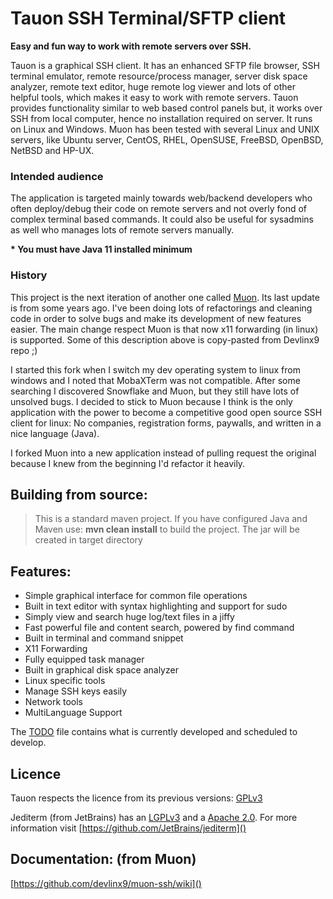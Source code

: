 # Tauon SSH Terminal/SFTP client

**Easy and fun way to work with remote servers over SSH.**

Tauon is a graphical SSH client.
It has an enhanced SFTP file browser, SSH terminal emulator, remote resource/process manager, 
server disk space analyzer, remote text editor, huge remote log viewer and lots of other helpful tools, 
which makes it easy to work with remote servers. 
Tauon provides functionality similar to web based control panels but, it works over SSH from local computer, 
hence no installation required on server. It runs on Linux and Windows.
Muon has been tested with several Linux and UNIX servers, like Ubuntu server, CentOS, RHEL, OpenSUSE, FreeBSD, OpenBSD, NetBSD and HP-UX.

### Intended audience
The application is targeted mainly towards web/backend developers who often deploy/debug 
their code on remote servers and not overly fond of complex terminal based commands. 
It could also be useful for sysadmins as well who manages lots of remote servers manually.

__* You must have Java 11 installed minimum</b>__

### History

This project is the next iteration of another one called [Muon](https://github.com/devlinx9/muon-ssh).
Its last update is from some years ago. I've been doing lots of refactorings and cleaning code in order to solve bugs and
make its development of new features easier. The main change respect Muon is that now x11 forwarding (in linux) is supported.
Some of this description above is copy-pasted from Devlinx9 repo ;)

I started this fork when I switch my dev operating system to linux from windows and I noted that MobaXTerm was not compatible.
After some searching I discovered Snowflake and Muon, but they still have lots of unsolved bugs. I decided to stick to Muon
because I think is the only application with the power to become a competitive good open source SSH client for linux: 
No companies, registration forms, paywalls, and written in a nice language (Java).

I forked Muon into a new application instead of pulling request the original 
because I knew from the beginning I'd refactor it heavily.

## Building from source:

> This is a standard maven project. If you have configured Java and Maven use: 
> <b>mvn clean install</b> to build the project.
> The jar will be created in target directory

## Features:

* Simple graphical interface for common file operations
* Built in text editor with syntax highlighting and support for sudo
* Simply view and search huge log/text files in a jiffy
* Fast powerful file and content search, powered by find command
* Built in terminal and command snippet
* X11 Forwarding
* Fully equipped task manager
* Built in graphical disk space analyzer
* Linux specific tools
* Manage SSH keys easily
* Network tools
* MultiLanguage Support

The [TODO](TODO.md) file contains what is currently developed and scheduled to develop.

## Licence

Tauon respects the licence from its previous versions: [GPLv3](/LICENSE)

Jediterm (from JetBrains) has an [LGPLv3](LICENSE-LGPLv3.txt) and a [Apache 2.0](LICENSE-APACHE-2.0.txt).
For more information visit [https://github.com/JetBrains/jediterm]()

## Documentation: (from Muon)</h2>

[https://github.com/devlinx9/muon-ssh/wiki]()